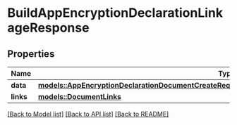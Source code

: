 # BuildAppEncryptionDeclarationLinkageResponse

## Properties

Name | Type | Description | Notes
------------ | ------------- | ------------- | -------------
**data** | [**models::AppEncryptionDeclarationDocumentCreateRequestDataRelationshipsAppEncryptionDeclarationData**](AppEncryptionDeclarationDocumentCreateRequest_data_relationships_appEncryptionDeclaration_data.md) |  | 
**links** | [**models::DocumentLinks**](DocumentLinks.md) |  | 

[[Back to Model list]](../README.md#documentation-for-models) [[Back to API list]](../README.md#documentation-for-api-endpoints) [[Back to README]](../README.md)



